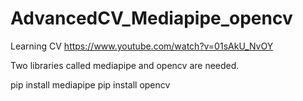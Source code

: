 # AdvancedCV_Mediapipe_opencv
Learning CV https://www.youtube.com/watch?v=01sAkU_NvOY

Two libraries called mediapipe and opencv are needed.

pip install mediapipe
pip install opencv
